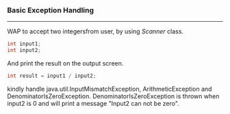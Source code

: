 ### Basic Exception Handling
***
WAP to accept two integersfrom user, by using *Scanner* class. 
```java
int input1;
int input2;
``` 
And print the result on the output screen.
```java
int result = input1 / input2;
```

kindly handle java.util.InputMismatchException, ArithmeticException and DenominatorIsZeroException.
DenominatorIsZeroException is thrown when input2 is 0 and will print a message "Input2 can not be zero".

